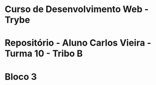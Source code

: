 # Curso de Desenvolvimento Web - Trybe
# Repositório - Aluno Carlos Vieira - Turma 10 - Tribo B
# Bloco 3